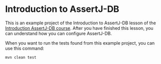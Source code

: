 # Introduction to AssertJ-DB

This is an example project of the Introduction to AssertJ-DB lesson of the [Introduction AssertJ-DB course]().
After you have finished this lesson, you can understand how you can configure AssertJ-DB.

When you want to run the tests found from this example project, you can use this command:

    mvn clean test